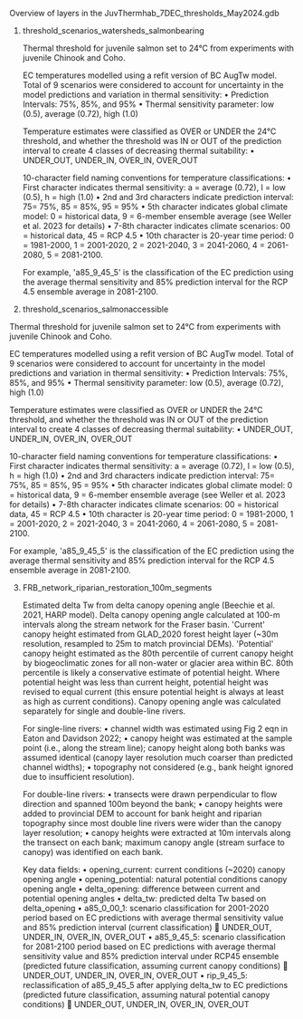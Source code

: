 Overview of layers in the JuvThermhab_7DEC_thresholds_May2024.gdb

 1) threshold_scenarios_watersheds_salmonbearing

       Thermal threshold for juvenile salmon set to 24°C from experiments with juvenile Chinook and Coho.
       
       EC temperatures modelled using a refit version of BC AugTw model.  Total of 9 scenarios were considered to account for uncertainty in the model predictions and variation in thermal sensitivity:
              • Prediction Intervals: 75%, 85%, and 95%
              • Thermal sensitivity parameter: low (0.5), average (0.72), high (1.0)
       
       Temperature estimates were classified as OVER or UNDER the 24°C threshold, and whether the threshold was IN or OUT of the prediction interval to create 4 classes of decreasing thermal suitability:
              • UNDER_OUT, UNDER_IN, OVER_IN, OVER_OUT
       
       10-character  field naming conventions for temperature classifications:
              • First character indicates thermal sensitivity: a = average (0.72), l = low (0.5), h = high (1.0)
              • 2nd and 3rd characters indicate prediction interval: 75= 75%, 85 = 85%, 95 = 95%
              • 5th character indicates global climate model: 0 = historical data, 9 = 6-member ensemble average (see Weller et al. 2023 for details)
              • 7-8th character indicates climate scenarios: 00 = historical data, 45 = RCP 4.5
              • 10th character is 20-year time period: 0 = 1981-2000, 1 = 2001-2020, 2 = 2021-2040, 3 = 2041-2060, 4 = 2061-2080, 5 = 2081-2100.
       
       For example, 'a85_9_45_5' is the classification of the EC prediction using the average thermal sensitivity and 85% prediction interval for the RCP 4.5 ensemble average in 2081-2100.

2) threshold_scenarios_salmonaccessible

Thermal threshold for juvenile salmon set to 24°C from experiments with juvenile Chinook and Coho.

EC temperatures modelled using a refit version of BC AugTw model.  Total of 9 scenarios were considered to account for uncertainty in the model predictions and variation in thermal sensitivity:
       •	Prediction Intervals: 75%, 85%, and 95%
       •	Thermal sensitivity parameter: low (0.5), average (0.72), high (1.0)

Temperature estimates were classified as OVER or UNDER the 24°C threshold, and whether the threshold was IN or OUT of the prediction interval to create 4 classes of decreasing thermal suitability:
       •	UNDER_OUT, UNDER_IN, OVER_IN, OVER_OUT

10-character  field naming conventions for temperature classifications:
       •	First character indicates thermal sensitivity: a = average (0.72), l = low (0.5), h = high (1.0)
       •	2nd and 3rd characters indicate prediction interval: 75= 75%, 85 = 85%, 95 = 95%
       •	5th character indicates global climate model: 0 = historical data, 9 = 6-member ensemble average (see Weller et al. 2023 for details)
       •	7-8th character indicates climate scenarios: 00 = historical data, 45 = RCP 4.5
       •	10th character is 20-year time period: 0 = 1981-2000, 1 = 2001-2020, 2 = 2021-2040, 3 = 2041-2060, 4 = 2061-2080, 5 = 2081-2100.

For example, 'a85_9_45_5' is the classification of the EC prediction using the average thermal sensitivity and 85% prediction interval for the RCP 4.5 ensemble average in 2081-2100.



3)	FRB_network_riparian_restoration_100m_segments
   
       Estimated delta Tw from delta canopy opening angle (Beechie et al. 2021, HARP model). Delta canopy opening angle calculated at 100-m intervals along the stream network for the Fraser basin. 'Current' canopy height estimated from GLAD_2020 forest height layer (~30m resolution, resampled to 25m to match provincial DEMs). 'Potential' canopy height estimated as the 80th percentile of current canopy height by biogeoclimatic zones for all non-water or glacier area within BC. 80th percentile is likely a conservative estimate of potential height. Where potential height was less than current height, potential height was revised to equal current (this ensure potential height is always at least as high as current conditions). Canopy opening angle was calculated separately for single and double-line rivers. 
       
       For single-line rivers:
       •	channel width was estimated using Fig 2 eqn in Eaton and Davidson 2022;
       •	canopy height was estimated at the sample point (i.e., along the stream line); canopy height along both banks was assumed identical (canopy layer resolution much coarser than predicted channel widths);
       •	topography not considered (e.g., bank height ignored due to insufficient resolution).
       
       For double-line rivers:
       •	transects were drawn perpendicular to flow direction and spanned 100m beyond the bank;
       •	canopy heights were added to provincial DEM to account for bank height and riparian topography since most double line rivers were wider than the canopy layer resolution;
       •	canopy heights were extracted at 10m intervals along the transect on each bank; maximum canopy angle (stream surface to canopy) was identified on each bank.
       
       Key data fields:
       •	opening_current: current conditions (~2020) canopy opening angle
       •	opening_potential: natural potential conditions canopy opening angle
       •	delta_opening: difference between current and potential opening angles
       •	delta_tw: predicted delta Tw based on delta_opening
       •	a85_0_00_1: scenario classification for 2001-2020 period based on EC predictions with average thermal sensitivity value and 85% prediction interval (current classification)
                       UNDER_OUT, UNDER_IN, OVER_IN, OVER_OUT
       •	a85_9_45_5: scenario classification for 2081-2100 period based on EC predictions with average thermal sensitivity value and 85% prediction interval under RCP45 ensemble
  	        (predicted future classification, assuming current canopy conditions)
                     	UNDER_OUT, UNDER_IN, OVER_IN, OVER_OUT
       •	rip_9_45_5: reclassification of a85_9_45_5 after applying delta_tw to EC predictions (predicted future classification, assuming natural potential canopy conditions)
                     	UNDER_OUT, UNDER_IN, OVER_IN, OVER_OUT


